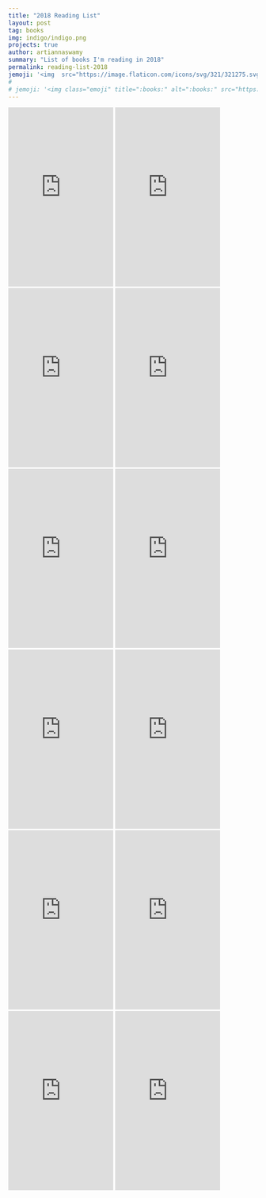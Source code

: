```yaml
---
title: "2018 Reading List"
layout: post
tag: books
img: indigo/indigo.png
projects: true
author: artiannaswamy
summary: "List of books I'm reading in 2018"
permalink: reading-list-2018
jemoji: '<img  src="https://image.flaticon.com/icons/svg/321/321275.svg" height="20" width="20" align="absmiddle">'
#
# jemoji: '<img class="emoji" title=":books:" alt=":books:" src="https://assets.github.com/images/icons/emoji/unicode/1f4da.png" height="20" width="20" align="absmiddle">'
---
```





<iframe type="text/html" width="212" height="362" frameborder="0" allowfullscreen style="max-width:100%" src="https://read.amazon.com/kp/card?asin=B00IYUYF4A&preview=inline&linkCode=kpe&ref_=cm_sw_r_kb_dp_JeCIAbKEW0MD0" ></iframe>
<iframe type="text/html" width="212" height="362" frameborder="0" allowfullscreen style="max-width:100%" src="https://read.amazon.com/kp/card?asin=B000XPPVCY&preview=inline&linkCode=kpe&ref_=cm_sw_r_kb_dp_YlCIAbXYRGGBY" ></iframe>
<iframe type="text/html" width="212" height="362" frameborder="0" allowfullscreen style="max-width:100%" src="https://read.amazon.com/kp/card?asin=B01A4ATV0A&preview=inline&linkCode=kpe&ref_=cm_sw_r_kb_dp_oqCIAb3DNQHET" ></iframe>
<iframe type="text/html" width="212" height="362" frameborder="0" allowfullscreen style="max-width:100%" src="https://read.amazon.com/kp/card?asin=B01M0614T9&preview=inline&linkCode=kpe&ref_=cm_sw_r_kb_dp_Nk6IAbEBHEN3V" ></iframe>
<iframe type="text/html" width="212" height="362" frameborder="0" allowfullscreen style="max-width:100%" src="https://read.amazon.com/kp/card?asin=B00IQO403K&preview=inline&linkCode=kpe&ref_=cm_sw_r_kb_dp_jk6IAbHQDDEZS" ></iframe>
<iframe type="text/html" width="212" height="362" frameborder="0" allowfullscreen style="max-width:100%" src="https://read.amazon.com/kp/card?asin=B00JYWVYLY&preview=inline&linkCode=kpe&ref_=cm_sw_r_kb_dp_rk6IAbXVR52WY" ></iframe>
<iframe type="text/html" width="212" height="362" frameborder="0" allowfullscreen style="max-width:100%" src="https://read.amazon.com/kp/card?asin=B01N0Z1EY0&preview=inline&linkCode=kpe&ref_=cm_sw_r_kb_dp_vo6IAb4SN6EYK" ></iframe>
<iframe type="text/html" width="212" height="362" frameborder="0" allowfullscreen style="max-width:100%" src="https://read.amazon.com/kp/card?asin=B01DM9Q6CQ&preview=inline&linkCode=kpe&ref_=cm_sw_r_kb_dp_Oo6IAbQWB18C3" ></iframe>
<iframe type="text/html" width="212" height="362" frameborder="0" allowfullscreen style="max-width:100%" src="https://read.amazon.com/kp/card?asin=B00SEFAIRI&preview=inline&linkCode=kpe&ref_=cm_sw_r_kb_dp_7p6IAbR8SHATF" ></iframe>
<iframe type="text/html" width="212" height="362" frameborder="0" allowfullscreen style="max-width:100%" src="https://read.amazon.com/kp/card?asin=B00DPM7TIG&preview=inline&linkCode=kpe&ref_=cm_sw_r_kb_dp_0C6IAbMV081G8" ></iframe>
<iframe type="text/html" width="212" height="362" frameborder="0" allowfullscreen style="max-width:100%" src="https://read.amazon.com/kp/card?asin=B00TY3ZMVG&preview=inline&linkCode=kpe&ref_=cm_sw_r_kb_dp_WC6IAb7F2KX3X" ></iframe>
<iframe type="text/html" width="212" height="362" frameborder="0" allowfullscreen style="max-width:100%" src="https://read.amazon.com/kp/card?asin=B00XST7IX2&preview=inline&linkCode=kpe&ref_=cm_sw_r_kb_dp_9C6IAb4XCXSFM" ></iframe>
